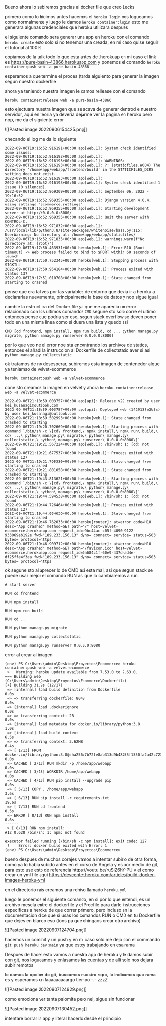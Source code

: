 Bueno ahora lo subiremos gracias al docker file que creo Lecks

primero como lo hicimos antes hacemos el 
``heroku login``
nos logueamos como normalmente y luego le damos
``heroku container:login``
esto me generara algunas credenciales que heroku utilizara despues

el siguiente comando sera generar una app en heroku con el comando 
``heroku create``
esto solo si no tenemos una creada, en mi caso quise seguir el tutorial al 100%

copiamos de la urlk todo lo que esta antes de .herokuap en mi caso el link es https://pure-basin-43866.herokuapp.com 
y ponemos el comando
``heroku container:push web -a pure-basin-43866``

esperamos a que termine el proces (tarda alguiento para generar la imagen segun nuestro dockerfile

ahora ya teniendo nuestra imagen le damos rellease con el comando 

``heroku container:release web -a pure-basin-43866``

esto ejectuara nuestra imagen que se acava de generar dentrod e nuestro servidor, aqui en teoria ya deveria dejarme ver la pagina en heroku pero nop, me da el siguiente error

![[Pasted image 20220906154425.png]]

checando el log me da lo siguiente

```
2022-09-06T19:16:52.916191+00:00 app[web.1]: System check identified some issues:
2022-09-06T19:16:52.916192+00:00 app[web.1]:
2022-09-06T19:16:52.916193+00:00 app[web.1]: WARNINGS:
2022-09-06T19:16:52.916193+00:00 app[web.1]: ?: (staticfiles.W004) The directory '/home/app/webapp/frontend/build' in the STATICFILES_DIRS setting does not exist.
2022-09-06T19:16:52.916193+00:00 app[web.1]:
2022-09-06T19:16:52.916193+00:00 app[web.1]: System check identified 1 issue (0 silenced).
2022-09-06T19:16:52.969309+00:00 app[web.1]: September 06, 2022 - 19:16:52
2022-09-06T19:16:52.969355+00:00 app[web.1]: Django version 4.0.4, using settings 'ecommerce.settings'
2022-09-06T19:16:52.969355+00:00 app[web.1]: Starting development server at http://0.0.0.0:8080/
2022-09-06T19:16:52.969355+00:00 app[web.1]: Quit the server with CONTROL-C.
2022-09-06T19:16:52.971832+00:00 app[web.1]: /usr/local/lib/python3.8/site-packages/whitenoise/base.py:115: UserWarning: No directory at: /home/app/webapp/staticfiles/
2022-09-06T19:16:52.971835+00:00 app[web.1]: warnings.warn(f"No directory at: {root}")
2022-09-06T19:17:50.463931+00:00 heroku[web.1]: Error R10 (Boot timeout) -> Web process failed to bind to $PORT within 60 seconds of launch
2022-09-06T19:17:50.752345+00:00 heroku[web.1]: Stopping process with SIGKILL
2022-09-06T19:17:50.954184+00:00 heroku[web.1]: Process exited with status 137
2022-09-06T19:17:51.010708+00:00 heroku[web.1]: State changed from starting to crashed
```

pense que era tal ves por las variables de entorno que devia ir a heroku a declararlas nuevamente, principalmente la base de datos y nop sigue igual


cambie la estructura del Docker file ya que me aparecia un error relacionado con los ultimos comandos ``CMD`` segune sto solo corre el ultimo entonces pense que podria ser eso, segun stack overflow se deven poner todo en una misma linea como si duera una lista y quedo asi

``CMD [cd frontend, npm install, npm run build, cd .., python manage.py migrate, python manage.py runserver 0.0.0.0:8080]`` 

por lo que veo ne el error noe sta encontrando los archivos de statics, entonces el añadi la instruccion al Dockerfile de collectstatic aver si asi
``python manage.py collectstatic`` 


ok tratamos de no desesperar, subiremos esta imagen de contenedor alque ya teniamso de velvet-ecommerce

``heroku container:push web -a velvet-ecommerce``

cone sto creamos la imagen en velvet y ahora
``heroku container:release web -a velvet-ecommerce``

```
2022-09-06T21:18:59.003757+00:00 app[api]: Release v29 created by user kei_kusanagi@outlook.com
2022-09-06T21:18:59.003757+00:00 app[api]: Deployed web (142013fe2b5c) by user kei_kusanagi@outlook.com
2022-09-06T21:18:59.502993+00:00 heroku[web.1]: State changed from crashed to starting
2022-09-06T21:19:20.702669+00:00 heroku[web.1]: Starting process with command `/bin/sh -c \[cd\ frontend,\ npm\ install,\ npm\ run\ build,\ cd\ ..,\ python\ manage.py\ migrate,\ python\ manage.py\ collectstatic,\ python\ manage.py\ runserver\ 0.0.0.0:8080\]`
2022-09-06T21:19:21.567224+00:00 app[web.1]: /bin/sh: 1: [cd: not found
2022-09-06T21:19:21.677537+00:00 heroku[web.1]: Process exited with status 127
2022-09-06T21:19:21.795330+00:00 heroku[web.1]: State changed from starting to crashed
2022-09-06T21:19:21.801058+00:00 heroku[web.1]: State changed from crashed to starting
2022-09-06T21:19:43.813621+00:00 heroku[web.1]: Starting process with command `/bin/sh -c \[cd\ frontend,\ npm\ install,\ npm\ run\ build,\ cd\ ..,\ python\ manage.py\ migrate,\ python\ manage.py\ collectstatic,\ python\ manage.py\ runserver\ 0.0.0.0:8080\]`
2022-09-06T21:19:44.594538+00:00 app[web.1]: /bin/sh: 1: [cd: not found
2022-09-06T21:19:44.726464+00:00 heroku[web.1]: Process exited with status 127
2022-09-06T21:19:44.884636+00:00 heroku[web.1]: State changed from starting to crashed
2022-09-06T21:19:46.762033+00:00 heroku[router]: at=error code=H10 desc="App crashed" method=GET path="/" host=velvet-ecommerce.herokuapp.com request_id=e9bc44ac-c05f-4090-9122-933069eb192e fwd="189.233.156.13" dyno= connect= service= status=503 bytes= protocol=https
2022-09-06T21:19:46.909712+00:00 heroku[router]: at=error code=H10 desc="App crashed" method=GET path="/favicon.ico" host=velvet-ecommerce.herokuapp.com request_id=9a684c1f-60e9-437d-ad4e-df25ffe4f3ea fwd="189.233.156.13" dyno= connect= service= status=503 bytes= protocol=https
```

ok segune sto al aprecer lo de CMD asi esta mal, asi que segun stack se puede usar mejor el comando RUN asi que lo cambiaremos a run

```
# start server  

RUN cd frontend

RUN npm install

RUN npm run build

RUN cd ..

RUN python manage.py migrate

RUN python manage.py collectstatic

RUN python manage.py runserver 0.0.0.0:8080
```

error al crear al imagen

```
(env) PS C:\Users\admin\Desktop\Proyectos\Ecommerce> heroku container:push web -a velvet-ecommerce
 »   Warning: heroku update available from 7.53.0 to 7.63.0.
=== Building web (C:\Users\admin\Desktop\Proyectos\Ecommerce\Dockerfile)
[+] Building 31.9s (12/17)
 => [internal] load build definition from Dockerfile                                                                                                                                     0.0s 
 => => transferring dockerfile: 804B                                                                                                                                                     0.0s 
 => [internal] load .dockerignore                                                                                                                                                        0.0s 
 => => transferring context: 2B                                                                                                                                                          0.0s 
 => [internal] load metadata for docker.io/library/python:3.8                                                                                                                            1.0s 
 => [internal] load build context                                                                                                                                                        6.5s 
 => => transferring context: 3.62MB                                                                                                                                                      6.4s 
 => [ 1/13] FROM docker.io/library/python:3.8@sha256:7b72fe8ab313d9b48755f1350fa2a42c723a80e6bf7beb5e03b801e5405ecb15                                                                    0.0s 
 => CACHED [ 2/13] RUN mkdir -p /home/app/webapp                                                                                                                                         0.0s 
 => CACHED [ 3/13] WORKDIR /home/app/webapp                                                                                                                                              0.0s 
 => CACHED [ 4/13] RUN pip install --upgrade pip                                                                                                                                         0.0s 
 => [ 5/13] COPY . /home/app/webapp                                                                                                                                                      3.6s 
 => [ 6/13] RUN pip install -r requirements.txt                                                                                                                                         19.6s 
 => [ 7/13] RUN cd frontend                                                                                                                                                              0.5s 
 => ERROR [ 8/13] RUN npm install                                                                                                                                                        0.6s 
------
 > [ 8/13] RUN npm install:
#12 0.628 /bin/sh: 1: npm: not found
------
executor failed running [/bin/sh -c npm install]: exit code: 127
 !    Error: docker build exited with Error: 1
(env) PS C:\Users\admin\Desktop\Proyectos\Ecommerce> 
```


bueno despues de muchos corajes vamos a intentar subirlo de otra forma, como ya lo habia subido antes en el curso de Angela y es por medio de git, para esto use esto de referencia
https://youtu.be/ruSjZ6hY-PU
y el como crear un yml file aqui
https://devcenter.heroku.com/articles/build-docker-images-heroku-yml

en el directorio rais creamos una rchivo llamado ``heroku.yml``

luego le ponemos el siguiente comando, en si por lo que entendi, es un archivo mescla entre el dockerfile y el Procfile para darle instrucciones especificas a heroku de que correr primero, pero incluso en la documentacion dice que si usas los comandos RUN o CMD en tu Dockerfile que dejes en blanco eso (tons pa que chingaos crear otro archivo)

![[Pasted image 20220907124704.png]]

hacemos un commit y un push y en mi caso solo me dejo con el commando 
``git push heroku dev:main`` 
ya que estoy trabajando en esa rama

Despues de hacer esto vamos a nuestra app de heroku y le damos subir con git, nos logueamos y enlasamos las cuentas y de alli solo nos dejara subir remotos

le damos la opcion de git, buscamos nuestro repo, le indicamos que rama es y esperamos un laaaaaaaaargo tiempo -.- zzzZ

![[Pasted image 20220907124929.png]]

como emociona ver tanta palomita pero nel, sigue sin funcionar

![[Pasted image 20220907130452.png]]

intentare borrar la app y literal hacerlo desde el principio
